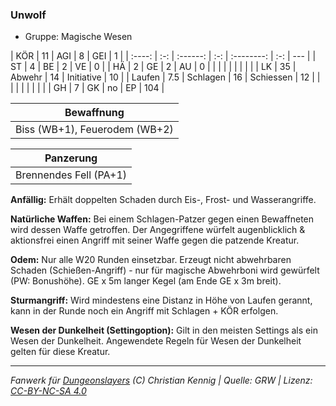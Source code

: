 ### Unwolf

- Gruppe: Magische Wesen

|  KÖR   | 11  |   AGI    |  8  |    GEI     |  1  |
| :----: | :-: | :------: | :-: | :--------: | :-: | --- |
|   ST   |  4  |    BE    |  2  |     VE     |  0  |
|   HÄ   |  2  |    GE    |  2  |     AU     |  0  |
|        |     |          |     |            |     |     |
|   LK   | 35  |  Abwehr  | 14  | Initiative | 10  |
| Laufen | 7.5 | Schlagen | 16  | Schiessen  | 12  |
|        |     |          |     |            |     |     |
|   GH   |  7  |    GK    | no  |     EP     | 104 |

|          Bewaffnung           |
| :---------------------------: |
| Biss (WB+1), Feuerodem (WB+2) |

|       Panzerung        |
| :--------------------: |
| Brennendes Fell (PA+1) |

**Anfällig:** Erhält doppelten Schaden durch Eis-, Frost- und Wasserangriffe.

**Natürliche Waffen:** Bei einem Schlagen-Patzer gegen einen Bewaffneten wird dessen Waffe getroffen. Der Angegriffene würfelt augenblicklich & aktionsfrei einen Angriff mit seiner Waffe gegen die patzende Kreatur.

**Odem:** Nur alle W20 Runden einsetzbar. Erzeugt nicht abwehrbaren Schaden (Schießen-Angriff) - nur für magische Abwehrboni wird gewürfelt (PW: Bonushöhe). GE x 5m langer Kegel (am Ende GE x 3m breit).

**Sturmangriff:** Wird mindestens eine Distanz in Höhe von Laufen gerannt, kann in der Runde noch ein Angriff mit Schlagen + KÖR erfolgen.

**Wesen der Dunkelheit (Settingoption):** Gilt in den meisten Settings als ein Wesen der Dunkelheit. Angewendete Regeln für Wesen der Dunkelheit gelten für diese Kreatur.

---

_Fanwerk für [Dungeonslayers](https://www.dungeonslayers.net/) (C) Christian Kennig | Quelle: GRW | Lizenz: [CC-BY-NC-SA 4.0](https://creativecommons.org/licenses/by-nc-sa/4.0/deed.de)_
